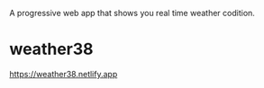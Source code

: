 A progressive web app that shows you real time weather codition.

# weather38
https://weather38.netlify.app
